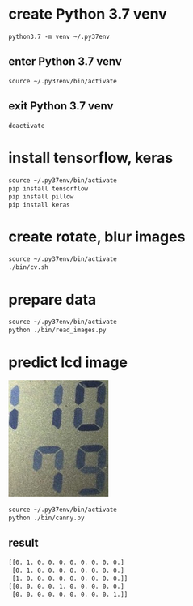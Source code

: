 # create Python 3.7 venv

```
python3.7 -m venv ~/.py37env
```

## enter Python 3.7 venv

```
source ~/.py37env/bin/activate
```

## exit Python 3.7 venv

```
deactivate
```

# install tensorflow, keras

```
source ~/.py37env/bin/activate
pip install tensorflow
pip install pillow
pip install keras
```

# create rotate, blur images

```
source ~/.py37env/bin/activate
./bin/cv.sh
```
# prepare data

```
source ~/.py37env/bin/activate
python ./bin/read_images.py
```

# predict lcd image

![LCD image](https://github.com/eyasuyuki/tensor-led/blob/develop/images/example.jpg?raw=true)

```buildoutcfg
source ~/.py37env/bin/activate
python ./bin/canny.py
```

## result

```buildoutcfg
[[0. 1. 0. 0. 0. 0. 0. 0. 0. 0.]
 [0. 1. 0. 0. 0. 0. 0. 0. 0. 0.]
 [1. 0. 0. 0. 0. 0. 0. 0. 0. 0.]]
[[0. 0. 0. 0. 1. 0. 0. 0. 0. 0.]
 [0. 0. 0. 0. 0. 0. 0. 0. 0. 1.]]
```